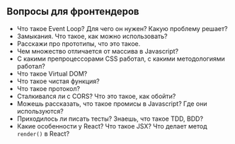 ## Вопросы для фронтендеров

* Что такое Event Loop? Для чего он нужен? Какую проблему решает?
* Замыкания. Что такое, как можно использовать?
* Расскажи про прототипы, что это такое.
* Чем множество отличается от массива в Javascript?
* С какими препроцессорами CSS работал, с какими методологиями работал?
* Что такое Virtual DOM?
* Что такое чистая функция?
* Что такое протокол?
* Сталкивался ли с CORS? Что это такое, как обойти?
* Можешь рассказать, что такое промисы в Javascript? Где они используются?
* Приходилось ли писать тесты? Знаешь, что такое TDD, BDD?
* Какие особенности у React? Что такое JSX? Что делает метод `render()` в React?
